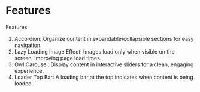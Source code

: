 # Features

Features
1. Accordion: Organize content in expandable/collapsible sections for easy navigation.
2. Lazy Loading Image Effect: Images load only when visible on the screen, improving page load times.
3. Owl Carousel: Display content in interactive sliders for a clean, engaging experience.
4. Loader Top Bar: A loading bar at the top indicates when content is being loaded.
